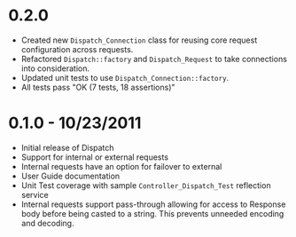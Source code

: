 # 0.2.0

- Created new `Dispatch_Connection` class for reusing core request configuration across requests.
- Refactored `Dispatch::factory` and `Dispatch_Request` to take connections into consideration.
- Updated unit tests to use `Dispatch_Connection::factory`. 
- All tests pass "OK (7 tests, 18 assertions)"

# 0.1.0 - 10/23/2011

- Initial release of Dispatch
- Support for internal or external requests
- Internal requests have an option for failover to external
- User Guide documentation
- Unit Test coverage with sample `Controller_Dispatch_Test` reflection service
- Internal requests support pass-through allowing for access to Response body before being casted 
to a string. This prevents unneeded encoding and decoding.